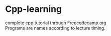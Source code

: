 # Cpp-learning
complete cpp tutorial through Freecodecamp.org  
Programs are names according to lecture timing.
